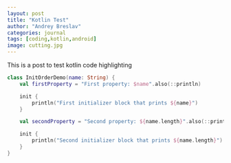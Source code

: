 ```yaml
---
layout: post
title: "Kotlin Test"
author: "Andrey Breslav"
categories: journal
tags: [coding,kotlin,android]
image: cutting.jpg
---
```

This is a post to test kotlin code highlighting

```kotlin
class InitOrderDemo(name: String) {
    val firstProperty = "First property: $name".also(::println)

    init {
        println("First initializer block that prints ${name}")
    }

    val secondProperty = "Second property: ${name.length}".also(::println)

    init {
        println("Second initializer block that prints ${name.length}")
    }
}
```